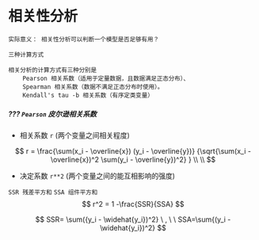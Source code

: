# 相关性分析

`实际意义： 相关性分析可以判断一个模型是否足够有用？`

`三种计算方式`

```
相关分析的计算方式有三种分别是 
	Pearson 相关系数（适用于定量数据，且数据满足正态分布）、
	Spearman 相关系数（数据不满足正态分布时使用）。
	Kendall's tau -b 相关系数（有序定类变量）
```

##### ??? `Pearson` 皮尔逊相关系数 

- 相关系数 `r`  (两个变量之间相关程度)

$$
r = \frac{\sum(x_i - \overline{x}) (y_i - \overline{y})}
{\sqrt{\sum(x_i - \overline{x})^2 \sum(y_i - \overline{y})^2} }
\\ \\
$$

- 决定系数 `r**2` (两个变量之间的能互相影响的强度)

`SSR 残差平方和`  `SSA 组件平方和`
$$
r^2 = 1 -\frac{SSR}{SSA}
$$


$$
SSR= \sum({y_i - \widehat{y_i})^2} \ , \ \ SSA=\sum{(y_i - \widehat{y_i})^2}
$$




